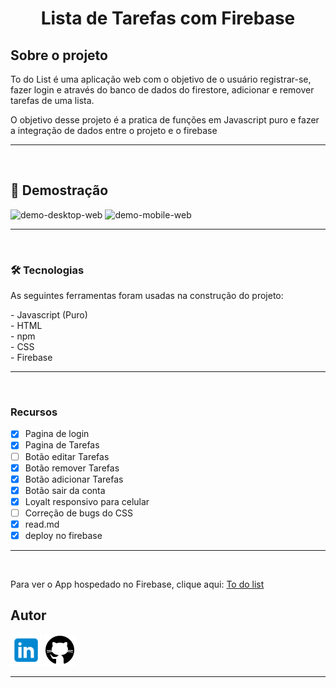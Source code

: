 <h1 align="center">Lista de Tarefas com Firebase</h1>

<h2 >Sobre o projeto</h2>
<p>To do List é uma aplicação web com o objetivo de o usuário registrar-se, fazer login e através do banco de dados do firestore, adicionar e remover tarefas de uma lista.</p>
<p>O objetivo desse projeto é a pratica de funções em Javascript puro e fazer a integração de dados entre o projeto e o firebase</p>
<hr><br>

<h2 >📸 Demostração</h2>
<img src="./readme/desktopDemo.gif" alt="demo-desktop-web" height="425">
<img src="./readme/mobileDemo.gif" alt="demo-mobile-web" height="425">
<hr><br>

### 🛠 Tecnologias
<p>As seguintes ferramentas foram usadas na construção do projeto:</p>
- Javascript (Puro)<br>
- HTML<br>
- npm<br>
- CSS<br>
- Firebase
<hr><br>

### Recursos
- [x] Pagina de login
- [x] Pagina de Tarefas
- [ ] Botão editar Tarefas
- [X] Botão remover Tarefas
- [X] Botão adicionar Tarefas
- [X] Botão sair da conta
- [X] Loyalt responsivo para celular
- [  ] Correção de bugs do CSS
- [X] read.md
- [X] deploy no firebase
<hr><br>

Para ver o App hospedado no Firebase, clique aqui: <a href="https://to-do-list-gabriel.firebaseapp.com">To do list</a>

<h2>Autor</h2>
<a href="https://www.linkedin.com/in/gabrielwaltmann/">
<img src="./readme/linkedin.png" alt="linkedin" height="50"></a>
<a href="https://github.com/gabrielwaltmann">
<img src="./readme/github.png" alt="github" height="50"></a>
<hr><br>


